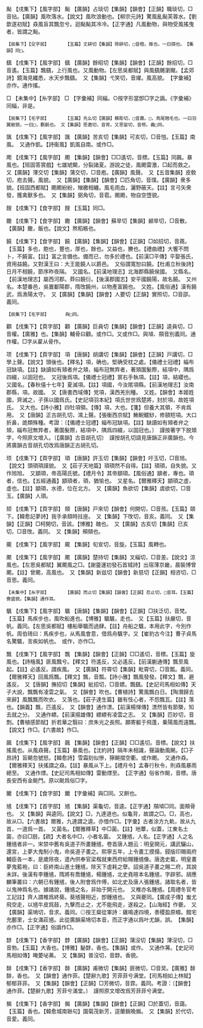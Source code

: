 <!-- { "loadSidebar": true } -->
颭	【戌集下】【風字部】	颭	【廣韻】占琰切【集韻】【韻會】【正韻】職琰切，□音拈。【廣韻】風吹落水。【說文】風吹浪動也。【柳宗元詩】驚風亂颭芙蓉水。【劉歆遂初賦】猋風盲其飄忽兮。迴颭颭其冷冷。【正字通】凡風動物，與物受風搖曳者，皆謂之颭。

	【辰集下】【殳字部】		【玉篇】丈耕切【集韻】除耕切，□音橙。推也。一曰揬也。　【集韻】同□。

颻	【戌集下】【風字部】	颻	【廣韻】餘昭切【集韻】【韻會】【正韻】餘招切，□音遙。【玉篇】飄颻，上行風也。又風動物。【左思吳都賦】與風颻颺瀏颼。【孟郊詩】鏡海見纖悉，水天步飄颻。　又【集韻】弋笑切，音燿。風高貌。　【字彙補】亦作。通作搖。

□	【未集中】【糸字部】	□	【字彙補】同緇。○按字形當卽□字之譌。《字彙補》同緇，非是。

	【辰集下】【毛字部】		【玉篇】先幺切【廣韻】蘇彫切，□音蕭。□，鳥尾翹毛也。一曰羽翼敝貌。一曰□，氍毹也。　又【集韻】思邀切，音宵。又思留切，音修。義□同。

颽	【戌集下】【風字部】	颽	【廣韻】苦亥切【集韻】可亥切，□音愷。【玉篇】南風。　又通作凱。【詩衞風】凱風自南。或作□。

飑	【戌集下】【風字部】	颮	【集韻】【韻會】□□遙切，音標。【玉篇】同飆。暴風也。【班固答賔戲】七雄虓闞，分裂諸夏。游說之徒，風颮雷激，□起而救之。　又【廣韻】薄交切【集韻】蒲交切，□音庖。【廣韻】風聲。　又【五音集韻】皮敎切，庖去聲。風貌。　又【廣韻】【集韻】【韻會】□匹角切，音璞。【廣韻】衆多貌。【班固西都賦】颮颮紛紛，矰繳相纏。風毛雨血，灑野蔽天。【註】言弓矢衆發，獲禽獸多也。　又【集韻】弼角切，音雹。颮颮，物自空墮貌。

餿	【戌集下】【食字部】	餿	【玉篇】同□。

饊	【戌集下】【食字部】	饊	【廣韻】【韻會】蘇旱切【集韻】顙旱切，□音散。【廣韻】饊，飯也。【說文】熬稻粻也。

饒	【戌集下】【食字部】	饒	【廣韻】【集韻】【韻會】【正韻】□如招切，音蕘。【玉篇】多也，飽也，豐也，厚也，餘也。又益也，賸也。【禮曲禮】大饗不問卜，不饒富。【註】富之言備也。備而已，勿多於禮也。【前漢□平傳】平娶張氏，資用益饒。又對漢王曰：大王能饒人以爵邑。　又俗謂寬恕曰饒。【杜甫立秋後詩】日月不相饒，節序昨夜隔。　又國名。【前漢地理志】北海郡縣饒侯國。　又縣名。【前漢地理志】屬西河郡。莽曰饒衍。【後漢郡國志】安平國饒陽，故名饒。　又州名。本楚番邑，吳置鄱陽郡，隋攺饒州，以物產富饒也。　又姓。【風俗通】漢有饒武，爲漁陽太守。　又【廣韻】【集韻】【韻會】人要切【正韻】實照切，□音邵。義同。

	【辰集下】【毛字部】		與□同。

顴	【戌集下】【頁字部】	顴	【廣韻】巨員切【集韻】【韻會】【正韻】逵員切，□音權。【廣雅】也。【集韻】輔骨曰顴。或作□。又或作□。與頄、頯音別義同。通作權。□字从雚从骨作。

项	【戌集下】【頁字部】	項	【唐韻】胡講切【集韻】【韻會】【正韻】戸講切，□學上聲。【說文】頭後也。【釋名】項，确也。堅确受枕之處。【儀禮士冠禮】緇布冠缺項。【註】缺讀如有頍者弁之頍，緇布冠無筓者，著頍圍髮際，結項中，隅爲四綴，以固冠也。　又冠後爲項。【儀禮士冠禮】賔右手執項。【註】項，結纓也。　又國名。【春秋僖十七年】夏滅項。【註】項國，今汝隂項縣。【前漢地理志】汝南郡縣，項。故國。　又【唐書西域傳】党項，漢西羌別種。　又姓。【韻會】本姬姓國，齊滅之，子孫以國爲氏。【史記項羽本紀】項氏世世爲楚將，封於項，故姓項氏。　又大也。【詩小雅】四牡項領。【傳】項，大也。【箋】但養大其領，不肯爲用。　又【唐韻】正古胡孔切，鴻上聲。【張衡西京賦】鮪鯢鱨鯋，修頟短項。大口折鼻，詭類殊種。考證：〔【儀禮士冠禮】緇布冠缺項。【註】缺讀如有頍者弁之頍，緇布冠無筓者，著圍髮際，結項中，隅爲四綴，以固冠也。〕　謹按著字下脱頍字，今照原文增入。〔【廣韻】古音胡孔切〕　謹按胡孔切語見唐韻正非廣韻也。今將廣韻古音胡孔切改爲唐韻正古胡孔切。 

顼	【戌集下】【頁字部】	頊	【唐韻】許玉切【集韻】【韻會】吁玉切，□音旭。【說文】頭頊頊謹貌。　又【莊子天地篇】頊頊然不自得。【註】頊頊，自失貌。又作旭旭。　又顓頊，帝高陽氏號。【禮月令】其帝顓頊。【風俗通】顓者，專也。頊者，信也。【五經通義】顓頊者，頊，猶愉也。　又星名。【爾雅釋天】顓頊之虛，虛也。【註】顓頊，水德，位在北方。　又【廣韻】魚欲切【集韻】虞欲切，□音玉。【廣韻】人頊。

颏	【戌集下】【頁字部】	頦	【唐韻】戸來切【韻會】何開切，□音孩。【玉篇】頤下。【韓愈記夢詩】我手承頦時拄座。　又【集韻】下攺切，音亥。義同。　又【集韻】【正韻】□柯開切，音該。【博雅】醜也。　又【廣韻】古亥切【集韻】已亥切，□音攺。義同。　又【集韻】頰頦也。

颴	【戌集下】【風字部】	颴	【集韻】旬宣切，音旋。【玉篇】風轉也。

颸	【戌集下】【風字部】	颸	【廣韻】楚持切【集韻】叉緇切，□音差。【說文】涼風也。【左思吳都賦】翼颸風之□。【謝靈運初發石首城詩】出宿薄京畿，晨裝博曾颸。【註】曾颸，高風也。　又【集韻】新兹切【韻會】新慈切【正韻】相咨切，□音思。義同。

	【未集中】【糸字部】		【廣韻】而止切【集韻】【韻會】【正韻】忍止切，□音耳。【玉篇】轡盛貌。【集韻】通作耳。

颿	【戌集下】【風字部】	颿	【唐韻】【集韻】【韻會】【正韻】□扶泛切，音梵。【玉篇】馬疾步也，風吹船進也。【博雅】颿颿，走也。　又【玉篇】扶嚴切，音帆。義同。【左思吳都賦】樓船舉颿而過肆。【註】舟船之颿，本用此字，今別作帆。周伯琦曰：馬疾步也，从馬風會意，借爲舟颿字。又【崔豹古今注】曹子貞馬名驚颿，言疾如帆也。　或作，亦作□。

飄	【戌集下】【風字部】	飄	【集韻】【韻會】【正韻】□□遙切，音標。【玉篇】旋風也。【詩檜風】匪風飄兮。【釋文】符遙反，又必遙反。【前漢蒯通傳】飄至風起。【註】必遙反。謂疾風。　又【廣韻】符霄切【集韻】毗霄切，□音瓢。義同。【爾雅釋天】回風爲飄。【釋文】飄，音瓢。【詩小雅】飄風發發。【釋文】飄，避遙反。　又【唐韻】撫招切【集韻】紕招切，□音嫖。飄颻。【史記司馬相如傳】天子大說，飄飄有凌雲之氣。　又【韻會】吹也。【曹植詩】驚風飄白日。【陶潛歸去來辭】風飄飄而吹衣。　又落也。【莊子達生篇】雖有忮心者，不怨飄瓦。【註】落也。【韻義】飄，匹遙反。　又【韻會】通作漂。【前漢楊惲傳】漂然皆有節槩，知去就之分。　又通作縹。【前漢揚雄傳】縹縹有凌雲之志。　又【集韻】匹妙切，音剽。【曹植感節賦】折若華之翳曰：庶朱光之長照。願寄軀于飛蓬，乗陽風而遠飄。　【說文】作□。【六書故】作□。

飆	【戌集下】【風字部】	飆	【集韻】【韻會】【正韻】□□遙切。音標。【說文】扶搖風也。从風猋聲。【玉篇】暴風也。【沈約詩】隔年未相識，聲論動風飇。【□子昂詩】盲飇忽號怒。【韓愈詩】雪霜刻似慘，獰飇摺空衢。或作颮。　又通作猋。【爾雅釋天】扶搖謂之猋。【註】暴風从下上。【禮月令】孟春行秋令，則猋風暴雨總至。　又通作熛。【史記司馬相如傳】雷動熛至。　【正字通】俗省作颷，音標。唐長安西有金颷門。原以颷爲俗□字。

饝	【戌集下】【食字部】	饝	【字彙補】與□同。又餠也。

馗	【戌集下】【首字部】	馗	【集韻】渠龜切，音逵。【正字通】頯頄□同。面頰骨也。　又【集韻】與逵同。【說文】□，九達道也。似龜背，故謂之□。□，高也，故从□。【六書故】爾雅，九達謂之逵。亦借作□。【字彙】古者涂方九軌，故从九首，一道爲一首。　又菌名。【爾雅釋草】中□菌。【註】地蕈，似蓋，江東名土菌，亦曰□厨。【疏】大者名中□，小者名菌。　又鍾馗，人名。【正字通】人之名鍾馗者非一。宋禁中舊有吳道子所畫鍾馗，卷首唐人題云：明皇開元，講武驪山，還宮，上夢大鬼制小鬼，命吳道子畫之。熙寧五年，上令畫工摸搨，鋟版印賜兩府輔臣各一本，是歲除夜，遣內供奉官梁楷就東西府給賜鍾馗像。唐逸史載，明皇畫夢鬼藍袍，曰：臣終南山進士鍾馗，除天下虛耗之孽。詔吳道子畫之賜二府，其說未詳。後漢有李鍾馗，隋將有喬鍾馗，楊鍾馗，北史堯暄本名鍾馗，字辟邪。胡應麟筆叢曰：六朝已有鍾馗，後人附會爲作傅，如北史及唐人張鍾馗，諸取名者，皆以鬼神爲名也。據諸說，鍾馗之名，非始于開元也。　又椎亦名鍾馗。【周禮冬官考工記註】齊人謂椎爲終葵。葵馗聲相近，卽鍾馗也。　又與夔同。【廣成子傳】蚩尤飛空走，以馗牛皮爲鼓，九擊而止之，尤不能飛走，遂殺之。【山海經】作夔。　又【廣韻】渠鳩切，音求。義同。◎按王粲從軍詩：雞鳴達四境，黍稷盈原疇。館宅充鄽里，士女滿莊馗。此從廣韻渠鳩切本音，而正字通以爲叶尤韻，誤。　【集韻】亦作□。【正字通】俗譌作□。

馞	【戌集下】【香字部】	馞	【廣韻】【韻會】【正韻】蒲沒切【集韻】薄沒切，□音勃。【玉篇】大香也。【博雅】馝馞，香也。【集韻】或作。　又通作茀。【史記司馬相如傳】晻薆咇茀。　又【集韻】普沒切，音馞。香貌。

馡	【戌集下】【香字部】	馡	【廣韻】甫微切【集韻】匪微切，□音奜。【廣雅】馡馡，香也。　又【韻會】通作菲。【楚辭九歌】芳菲菲兮满堂。【司馬相如上林賦】郁郁菲菲。　又【集韻】【韻會】【正韻】□芳微切，音霏。義同。考證：〔【韻會】通作菲。【楚辭九歌】芳菲兮滿堂。〕　謹照原文增改爲芳菲菲兮满堂。 

馤	【戌集下】【香字部】	馤	【廣韻】【集韻】【韻會】【正韻】□於蓋切，音藹。【玉篇】香也。【韓愈城南聮句】園菊茂新芳，逕蘭銷晚馤。　又【集韻】於代切，音愛。義同。

